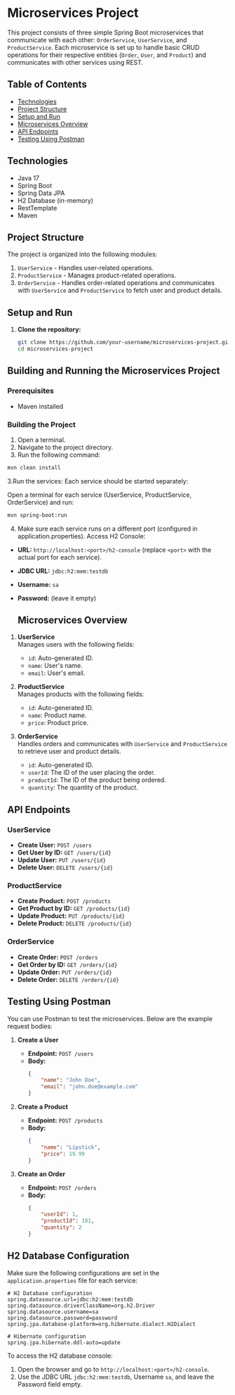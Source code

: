 # Microservices Project

This project consists of three simple Spring Boot microservices that communicate with each other: `OrderService`, `UserService`, and `ProductService`. Each microservice is set up to handle basic CRUD operations for their respective entities (`Order`, `User`, and `Product`) and communicates with other services using REST.

## Table of Contents
- [Technologies](#technologies)
- [Project Structure](#project-structure)
- [Setup and Run](#setup-and-run)
- [Microservices Overview](#microservices-overview)
- [API Endpoints](#api-endpoints)
- [Testing Using Postman](#testing-using-postman)

## Technologies
- Java 17
- Spring Boot
- Spring Data JPA
- H2 Database (in-memory)
- RestTemplate
- Maven

## Project Structure
The project is organized into the following modules:
1. `UserService` - Handles user-related operations.
2. `ProductService` - Manages product-related operations.
3. `OrderService` - Handles order-related operations and communicates with `UserService` and `ProductService` to fetch user and product details.

## Setup and Run
1. **Clone the repository:**
   ```bash
   git clone https://github.com/your-username/microservices-project.git
   cd microservices-project

## Building and Running the Microservices Project

### Prerequisites
- Maven installed

### Building the Project
1. Open a terminal.
2. Navigate to the project directory.
3. Run the following command:
```bash
mvn clean install
```

3.Run the services: Each service should be started separately:

Open a terminal for each service (UserService, ProductService, OrderService) and run:
```bash
mvn spring-boot:run
```

4. Make sure each service runs on a different port (configured in application.properties).
Access H2 Console:

- **URL:** `http://localhost:<port>/h2-console` (replace `<port>` with the actual port for each service).
- **JDBC URL:** `jdbc:h2:mem:testdb`
- **Username:** `sa`
- **Password:** (leave it empty)

  ## Microservices Overview

1. **UserService**  
   Manages users with the following fields:
   - `id`: Auto-generated ID.
   - `name`: User's name.
   - `email`: User's email.

2. **ProductService**  
   Manages products with the following fields:
   - `id`: Auto-generated ID.
   - `name`: Product name.
   - `price`: Product price.

3. **OrderService**  
   Handles orders and communicates with `UserService` and `ProductService` to retrieve user and product details.
   - `id`: Auto-generated ID.
   - `userId`: The ID of the user placing the order.
   - `productId`: The ID of the product being ordered.
   - `quantity`: The quantity of the product.

## API Endpoints

### UserService
- **Create User:** `POST /users`
- **Get User by ID:** `GET /users/{id}`
- **Update User:** `PUT /users/{id}`
- **Delete User:** `DELETE /users/{id}`

### ProductService
- **Create Product:** `POST /products`
- **Get Product by ID:** `GET /products/{id}`
- **Update Product:** `PUT /products/{id}`
- **Delete Product:** `DELETE /products/{id}`

### OrderService
- **Create Order:** `POST /orders`
- **Get Order by ID:** `GET /orders/{id}`
- **Update Order:** `PUT /orders/{id}`
- **Delete Order:** `DELETE /orders/{id}`
## Testing Using Postman

You can use Postman to test the microservices. Below are the example request bodies:

1. **Create a User**  
   - **Endpoint:** `POST /users`  
   - **Body:**  
     ```json
     {
         "name": "John Doe",
         "email": "john.doe@example.com"
     }
     ```

2. **Create a Product**  
   - **Endpoint:** `POST /products`  
   - **Body:**  
     ```json
     {
         "name": "Lipstick",
         "price": 19.99
     }
     ```

3. **Create an Order**  
   - **Endpoint:** `POST /orders`  
   - **Body:**  
     ```json
     {
         "userId": 1,
         "productId": 101,
         "quantity": 2
     }
     ```

## H2 Database Configuration

Make sure the following configurations are set in the `application.properties` file for each service:

```properties
# H2 Database configuration
spring.datasource.url=jdbc:h2:mem:testdb
spring.datasource.driverClassName=org.h2.Driver
spring.datasource.username=sa
spring.datasource.password=password
spring.jpa.database-platform=org.hibernate.dialect.H2Dialect

# Hibernate configuration
spring.jpa.hibernate.ddl-auto=update
```
To access the H2 database console:

1. Open the browser and go to `http://localhost:<port>/h2-console`.
2. Use the JDBC URL `jdbc:h2:mem:testdb`, Username `sa`, and leave the Password field empty.

